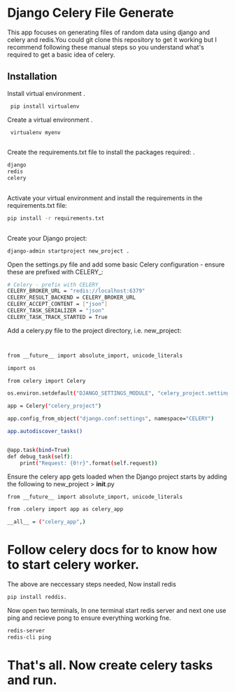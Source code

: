 
# Django Celery File Generate

This app focuses on generating files of random data
 using django and celery and redis.You could git clone this repository to get it working but I recommend following these manual steps so you 
understand what's required to get a basic idea of celery.



## Installation

Install virtual environment .

```bash
 pip install virtualenv

```
Create a virtual environment .

```bash
 virtualenv myenv
 
```

Create the requirements.txt file to install the packages required: .

```bash
django
redis
celery
 
```


Activate your virtual environment and install the requirements in the requirements.txt file:

```bash
pip install -r requirements.txt
 
```


Create your Django project:

```bash
django-admin startproject new_project . 

```

Open the settings.py file and add some basic Celery configuration - ensure these are prefixed with CELERY_:
```bash
# Celery - prefix with CELERY_
CELERY_BROKER_URL = "redis://localhost:6379"
CELERY_RESULT_BACKEND = CELERY_BROKER_URL
CELERY_ACCEPT_CONTENT = ["json"]
CELERY_TASK_SERIALIZER = "json"
CELERY_TASK_TRACK_STARTED = True
```



Add a celery.py file to the project directory, i.e. new_project:
```bash


from __future__ import absolute_import, unicode_literals

import os

from celery import Celery

os.environ.setdefault("DJANGO_SETTINGS_MODULE", "celery_project.settings")

app = Celery("celery_project")

app.config_from_object("django.conf:settings", namespace="CELERY")

app.autodiscover_tasks()


@app.task(bind=True)
def debug_task(self):
    print("Request: {0!r}".format(self.request))

```

Ensure the celery app gets loaded when the Django project starts by adding the following to new_project > __init__.py
```bash
from __future__ import absolute_import, unicode_literals

from .celery import app as celery_app

__all__ = ("celery_app",)


```

# Follow celery docs for to know how to start celery worker.
The above are neccessary steps needed, Now install redis

```bash
pip install reddis. 

```

Now open two terminals, In one terminal start redis server and next one use ping and recieve pong to ensure everything working fne.

```bash
redis-server
redis-cli ping
```

# That's all. Now create celery tasks and run.